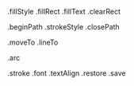 <!-- 涉及到的api -->
.fillStyle
.fillRect
.fillText
.clearRect

.beginPath
.strokeStyle
.closePath

.moveTo
.lineTo

.arc

.stroke
.font
.textAlign
.restore
.save


